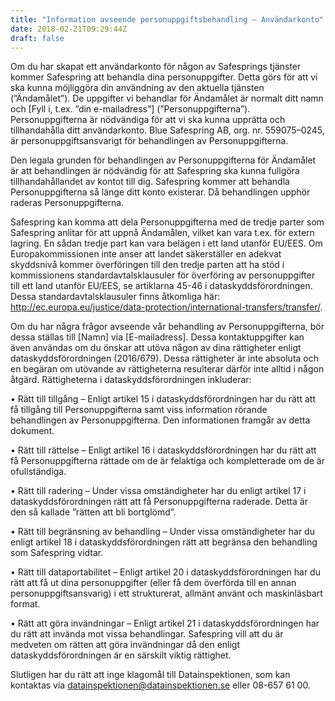```yaml
---
title: "Information avseende personuppgiftsbehandling – Användarkonto"
date: 2018-02-21T09:29:44Z
draft: false
---
```

Om du har skapat ett användarkonto för någon av Safesprings tjänster kommer Safespring att behandla dina personuppgifter. Detta görs för att vi ska kunna möjliggöra din användning av den aktuella tjänsten (”Ändamålet”). De uppgifter vi behandlar för Ändamålet är normalt ditt namn och [Fyll i, t.ex. ”din e-mailadress”] (”Personuppgifterna”). Personuppgifterna är nödvändiga för att vi ska kunna upprätta och tillhandahålla ditt användarkonto. Blue Safespring AB, org. nr. 559075–0245, är personuppgiftsansvarigt för behandlingen av Personuppgifterna.

Den legala grunden för behandlingen av Personuppgifterna för Ändamålet är att behandlingen är nödvändig för att Safespring ska kunna fullgöra tillhandahållandet av kontot till dig. Safespring kommer att behandla Personuppgifterna så länge ditt konto existerar. Då behandlingen upphör raderas Personuppgifterna.

Safespring kan komma att dela Personuppgifterna med de tredje parter som Safespring anlitar för att uppnå Ändamålen, vilket kan vara t.ex. för extern lagring. En sådan tredje part kan vara belägen i ett land utanför EU/EES. Om Europakommissionen inte anser att landet säkerställer en adekvat skyddsnivå kommer överföringen till den tredje parten att ha stöd i kommissionens standardavtalsklausuler för överföring av personuppgifter till ett land utanför EU/EES, se artiklarna 45-46 i dataskyddsförordningen. Dessa standardavtalsklausuler finns åtkomliga här: http://ec.europa.eu/justice/data-protection/international-transfers/transfer/.

Om du har några frågor avseende vår behandling av Personuppgifterna, bör dessa ställas till [Namn] via [E-mailadress]. Dessa kontaktuppgifter kan även användas om du önskar att utöva någon av dina rättigheter enligt dataskyddsförordningen (2016/679). Dessa rättigheter är inte absoluta och en begäran om utövande av rättigheterna resulterar därför inte alltid i någon åtgärd. Rättigheterna i dataskyddsförordningen inkluderar:

•   Rätt till tillgång – Enligt artikel 15 i dataskyddsförordningen har du rätt att få tillgång till Personuppgifterna samt viss information rörande behandlingen av Personuppgifterna. Den informationen framgår av detta dokument.

•   Rätt till rättelse – Enligt artikel 16 i dataskyddsförordningen har du rätt att få Personuppgifterna rättade om de är felaktiga och kompletterade om de är ofullständiga. 

•   Rätt till radering – Under vissa omständigheter har du enligt artikel 17 i dataskyddsförordningen rätt att få Personuppgifterna raderade. Detta är den så kallade ”rätten att bli bortglömd”.

•   Rätt till begränsning av behandling – Under vissa omständigheter har du enligt artikel 18 i dataskyddsförordningen rätt att begränsa den behandling som Safespring vidtar. 

•   Rätt till dataportabilitet – Enligt artikel 20 i dataskyddsförordningen har du rätt att få ut dina personuppgifter (eller få dem överförda till en annan personuppgiftsansvarig) i ett strukturerat, allmänt använt och maskinläsbart format.

•   Rätt att göra invändningar – Enligt artikel 21 i dataskyddsförordningen har du rätt att invända mot vissa behandlingar. Safespring vill att du är medveten om rätten att göra invändningar då den enligt dataskyddsförordningen är en särskilt viktig rättighet.

Slutligen har du rätt att inge klagomål till Datainspektionen, som kan kontaktas via datainspektionen@datainspektionen.se eller 08-657 61 00.



